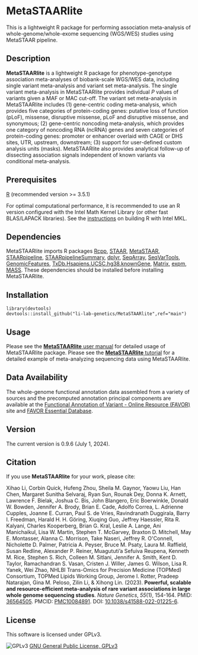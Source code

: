 # MetaSTAARlite
This is a lightweight R package for performing association meta-analysis of whole-genome/whole-exome sequencing (WGS/WES) studies using MetaSTAAR pipeline.
## Description
**MetaSTAARlite** is a lightweight R package for phenotype-genotype association meta-analyses of biobank-scale WGS/WES data, including single variant meta-analysis and variant set meta-analysis. The single variant meta-analysis in MetaSTAARlite provides individual *P* values of variants given a MAF or MAC cut-off. The variant set meta-analysis in MetaSTAARlite includes (1) gene-centric coding meta-analysis, which provides five categories of protein-coding genes: putative loss of function (pLoF), missense, disruptive missense, pLoF and disruptive missense, and synonymous; (2) gene-centric noncoding meta-analysis, which provides one category of noncoding RNA (ncRNA) genes and seven categories of protein-coding genes: promoter or enhancer overlaid with CAGE or DHS sites, UTR, upstream, downstream; (3) support for user-defined custom analysis units (masks). MetaSTAARlite also provides analytical follow-up of dissecting association signals independent of known variants via conditional meta-analysis.
## Prerequisites
<a href="https://www.r-project.org">R</a> (recommended version >= 3.5.1)

For optimal computational performance, it is recommended to use an R version configured with the Intel Math Kernel Library (or other fast BLAS/LAPACK libraries). See the <a href="https://software.intel.com/en-us/articles/using-intel-mkl-with-r">instructions</a> on building R with Intel MKL.
## Dependencies
MetaSTAARlite imports R packages <a href="https://cran.r-project.org/web/packages/Rcpp/index.html">Rcpp</a>, <a href="https://github.com/xihaoli/STAAR">STAAR</a>, <a href="https://github.com/xihaoli/MetaSTAAR">MetaSTAAR</a>, <a href="https://github.com/xihaoli/STAARpipeline">STAARpipeline</a>, <a
href="https://github.com/xihaoli/STAARpipelineSummary">STAARpipelineSummary</a>, <a
href="https://cran.r-project.org/web/packages/dplyr/index.html">dplyr</a>, <a href="https://bioconductor.org/packages/release/bioc/html/SeqArray.html">SeqArray</a>, <a href="https://bioconductor.org/packages/release/bioc/html/SeqVarTools.html">SeqVarTools</a>, <a href="https://bioconductor.org/packages/release/bioc/html/GenomicFeatures.html">GenomicFeatures</a>, <a href="https://bioconductor.org/packages/release/data/annotation/html/TxDb.Hsapiens.UCSC.hg38.knownGene.html">TxDb.Hsapiens.UCSC.hg38.knownGene</a>, <a href="https://cran.r-project.org/web/packages/Matrix/index.html">Matrix</a>, <a
href="https://cran.r-project.org/web/packages/expm/index.html">expm</a>, <a
href="https://cran.r-project.org/web/packages/MASS/index.html">MASS</a>. These dependencies should be installed before installing MetaSTAARlite.
## Installation
```
library(devtools)
devtools::install_github("li-lab-genetics/MetaSTAARlite",ref="main")
```
## Usage
Please see the <a href="docs/MetaSTAARlite_manual.pdf">**MetaSTAARlite** user manual</a> for detailed usage of MetaSTAARlite package. Please see the <a href="https://github.com/li-lab-genetics/MetaSTAARlite-Tutorial">**MetaSTAARlite** tutorial</a> for a detailed example of meta-analyzing sequencing data using MetaSTAARlite.
## Data Availability
The whole-genome functional annotation data assembled from a variety of sources and the precomputed annotation principal components are available at the [Functional Annotation of Variant - Online Resource (FAVOR)](https://favor.genohub.org) site and [FAVOR Essential Database](https://doi.org/10.7910/DVN/1VGTJI).
## Version
The current version is 0.9.6 (July 1, 2024).
## Citation
If you use **MetaSTAARlite** for your work, please cite:

Xihao Li, Corbin Quick, Hufeng Zhou, Sheila M. Gaynor, Yaowu Liu, Han Chen, Margaret Sunitha Selvaraj, Ryan Sun, Rounak Dey, Donna K. Arnett, Lawrence F. Bielak, Joshua C. Bis, John Blangero, Eric Boerwinkle, Donald W. Bowden, Jennifer A. Brody, Brian E. Cade, Adolfo Correa, L. Adrienne Cupples, Joanne E. Curran, Paul S. de Vries, Ravindranath Duggirala, Barry I. Freedman, Harald H. H. Göring, Xiuqing Guo, Jeffrey Haessler, Rita R. Kalyani, Charles Kooperberg, Brian G. Kral, Leslie A. Lange, Ani Manichaikul, Lisa W. Martin, Stephen T. McGarvey, Braxton D. Mitchell, May E. Montasser, Alanna C. Morrison, Take Naseri, Jeffrey R. O'Connell, Nicholette D. Palmer, Patricia A. Peyser, Bruce M. Psaty, Laura M. Raffield, Susan Redline, Alexander P. Reiner, Muagututi’a Sefuiva Reupena, Kenneth M. Rice, Stephen S. Rich, Colleen M. Sitlani, Jennifer A. Smith, Kent D. Taylor, Ramachandran S. Vasan, Cristen J. Willer, James G. Wilson, Lisa R. Yanek, Wei Zhao, NHLBI Trans-Omics for Precision Medicine (TOPMed) Consortium, TOPMed Lipids Working Group, Jerome I. Rotter, Pradeep Natarajan, Gina M. Peloso, Zilin Li, & Xihong Lin. (2023). **Powerful, scalable and resource-efficient meta-analysis of rare variant associations in large whole genome sequencing studies**. _Nature Genetics_, _55_(1), 154-164. PMID: <a href="https://www.ncbi.nlm.nih.gov/pubmed/36564505">36564505</a>. PMCID: <a href="https://www.ncbi.nlm.nih.gov/pmc/articles/PMC10084891/">PMC10084891</a>. DOI: <a href="https://doi.org/10.1038/s41588-022-01225-6">10.1038/s41588-022-01225-6</a>.
## License
This software is licensed under GPLv3.

![GPLv3](http://www.gnu.org/graphics/gplv3-127x51.png)
[GNU General Public License, GPLv3](http://www.gnu.org/copyleft/gpl.html)
